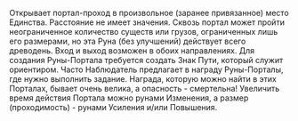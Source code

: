 Открывает портал-проход в произвольное (заранее привязанное) место Единства. Расстояние не имеет значения. Сквозь портал может пройти неограниченное количество существ или грузов, ограниченных лишь его размерами, но эта Руна (без улучшений) действует всего древодень. Вход и выход возможен в обоих направлениях. Для создания Руны-Портала требуется создать Знак Пути, который служит ориентиром. Часто Наблюдатель предлагает в награду Руны-Порталы, где нужно выполнить задание. Награда, которую можно найти в этих Порталах, бывает очень велика, а опасность - смертельна! Увеличить время действия Портала можно рунами Изменения, а размер (проходимость) - рунами Усиления и/или Повышения.